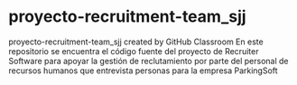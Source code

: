 # proyecto-recruitment-team_sjj
proyecto-recruitment-team_sjj created by GitHub Classroom
En este repositorio se encuentra el código fuente del proyecto de Recruiter Software para apoyar la gestión de reclutamiento por parte del personal
de recursos humanos que entrevista personas para la empresa ParkingSoft
